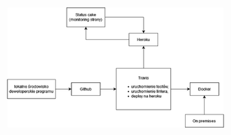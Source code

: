 ![Alt text](https://github.com/sarabosy/se_hello_printer_app/blob/master/docs/se_hello_printer.png "CD diagram")
